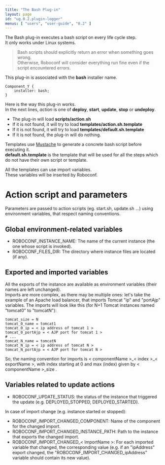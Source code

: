```yaml
---
title: "The Bash Plug-in"
layout: page
id: "ug.0.2.plugin-logger"
menus: [ "users", "user-guide", "0.2" ]
---
```


The Bash plug-in executes a bash script on every life cycle step.  
It only works under Linux systems.

> Bash scripts should explicitly return an error when something goes wrong.  
> Otherwise, Roboconf will consider everything run fine even if the script encountered errors.  
  
This plug-in is associated with the **bash** installer name.

	Component_Y {
		installer: bash;
	}

Here is the way this plug-in works.  
In the next lines, *action* is one of **deploy**, **start**, **update**, **stop** or **undeploy**. 

* The plug-in will load **scripts/action.sh**
* If it is not found, it will try to load **templates/action.sh.template**
* If it is not found, it will try to load **templates/default.sh.template**
* If it is not found, the plug-in will do nothing.

Templates use [Mustache](http://mustache.github.io/) to generate a concrete bash script before executing it.  
**default.sh.template** is the template that will be used for all the steps which do not have their own
script or template.

All the templates can use import variables.  
These variables will be inserted by Roboconf.

# Action script and parameters

Parameters are passed to action scripts (eg. start.sh, update.sh ...) using environment variables, that respect naming conventions.

## Global environment-related variables

- ROBOCONF\_INSTANCE\_NAME: The name of the current instance (the one whose script is invoked).
- ROBOCONF\_FILES\_DIR: The directory where instance files are located (if any).

## Exported and imported variables

All the exports of the instance are available as environment variables (their names are left unchanged).  
Imports are more complex, as there may be multiple ones: let's take the example of an Apache load balancer, 
that imports Tomcat "ip" and "portAjp" variables. The imports will look like this (for N+1 Tomcat instances
named "tomcat0" to "tomcatN"):

``` properties
tomcat_size = N
tomcat_0_name = tomcat1
tomcat_0_ip = < ip address of tomcat 1 >
tomcat_0_portAjp = < AJP port for tomcat 1 >
# ...
tomcat_N_name = tomcatN
tomcat_N_ip = < ip address of tomcat N >
tomcat_N_portAjp = < AJP port for tomcat N >
```

So, the naming convention for imports is < componentName >\_< index >\_< exportName >, with index starting at 0 and max (index) given by < componentName >\_size .

## Variables related to update actions

- ROBOCONF\_UPDATE\_STATUS: the status of the instance that triggered the update (e.g. DEPLOYED\_STOPPED, DEPLOYED\_STARTED).

In case of import change (e.g. instance started or stopped):

- ROBOCONF\_IMPORT\_CHANGED\_COMPONENT: Name of the component for the changed import.
- ROBOCONF\_IMPORT\_CHANGED\_INSTANCE\_PATH: Path to the instance that exports the changed import.
- ROBOCONF\_IMPORT\_CHANGED\_< ImportName >: For each imported variable that changed, the corresponding value (e.g. if an "ipAddress" export changed, the "ROBOCONF\_IMPORT\_CHANGED_ipAddress" variable should contain its new value).

